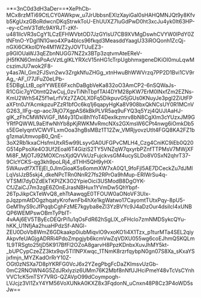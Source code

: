 =*=3nC0d3dH3aDer==*XePhCb-MCx8rzMTi69CtLCY0AWkpw_u7JrUbbsnEXlzXayiGal0sHAHQMNJQt9y8Kfvb5KgUxzGBoRdwcnDKqStrwkToU-EhUUXZ7luGdPwD0ht3xcJu4yk0It63HP--ey-cCmV3Tdfc9AYRJT-zKf-u481llcVR3sCgY1LCzEFHWVbtOD7JzGYlsU7CB9XVMgDswhCVYW0lPdY0ZtNFtnO-YDgl1N1Gwo4XPa4blcs96fkqd3MeasddYaagU33iROQonh1ZcQj-nGXi6CKkoIDYe4M1WZ2yJOVTUuEZ3-p9GlOUaWJ3qEZbnNUGG7NZ2x3BTp3zqtvmAteEReV-jH5fKN6OmIsPoAcVztLglKLYRXcV15nHG1cTrpUgbhmxgeneDKiOI0muLqwMcszimJU7wok2F8-y4as7AI_Gm2FJSvn2wv3ZrgkNfuZHGg_xtnHwuBhWWVrzq7PP2D1Bvi1CV9rAg_-AF_l77JFuZ0eLPb-E5DBgLLtB_opYYWEE6FxchDaBgbVeKa832oO3AmCP2-6nSQWaJs-R1CGic7gYOtmtQ2wCuj_0zvTiNhTbpfTAI4DYM28pKW7ErM0lNxfZm2EZNs-KmU2WrhS4Z5f1wLrfVXz7ZAOLX0Fq5DikpuvG5jGUs0KNuyJe3pgl2ZiUtFPaXFtn0JYAcmkpzuPZzR1bfOc6kq1j6qapyHgKa8V908bxQkNCsUY0R1MCnVG263_IlFg-qp-aoc7AjO7XgpAS6kBkPLVR5aq9uFYQ3q5Yzj4QUJIAaHJ-glK_zFhCMWNViGF_IM4y31Dxi8h1YoT4DexIkzmrv8bN8CgXIm3cYUzxJM9GYRfPQWWL9aElfwNhYb8pKjRWKMvRmcNXs2GXmsW6CPt4nwg6iOmkDb5s5EGeIyqntVCWVFLxmOoa3hgBsMBz1T12Zw_VMRjyovzUtlt4FGQ8KA2FZ1bg1zmaUtmvopB0_QnE-3oX2Rb1kxaCHsfmUtxR5w99LsyvGA0UFGPvCMLH4_Czg4CniKC9iEb0Q20G514pPsoXe4O3Uf2Eoal6T4GiziS2TY5VNZqW7qxyrbPZnfTTPMsV7MWjXFMi8F_MjOTJ92MOXCnsXjdQVVkUzFujckvsGM4ucySLDo8V0SxN2qhrT37-9ClcYCKS-qg3kh9poLRj4_dTHH5QH9yHX-5WAuvdf7XTEjEl_0JlmGioaK5s6ommXW7xA0Q1_9foFjl5AE7DCeckZu7dJMlLqVsIJzB5skj4_dkeNPcTRn0NnR27fs2RPrOa9hMup-ERlWrSu4q-VTSMI7dyDZdEkTKPIZK3O2YpieOici3USModB8DgOYK-CfJZaiCJ7m3zgE6ZOnEJrasNBHux1YVmDw5QhYbpf-26TpJikpCkTeWvQ8_ehTtAawqgE0TFOUW0aONoVF3UIx-pJqzpmAtDOgzhqatyKrofwnFb4hXe1kgWatwo17CayomtTUtxPqy-8pU5-GeM1hyS9cJfPqqbCghFzME7kgyba8eZl3YzBVYc9J4aDzOur4dsiIcI4xUNBQP6WEMPswOBmTyPbIT-4vAAj6EV5TByEcDEQrPi1u1qOsFdR62hSgLlX_oFHclo7zmNMDSykcQYu-hKK_U1NfjAa2huaHPdzSf-ANGl-ZEU0DoVb8WmZ6GDkaakp0iubMiqvlO9vxoKO1i4X1Tzx_p1turMTa4SEL2qiyAkpvfeUAGjgADRRi4PdoZmpgjyb6kcmVwZqVDXU055wg6coEJhmQSKQLm1L9TRSgto25tjD5K917BfFl2OZoA8garvH8PpzKDnbxXuvJhMY5kt-_bUPCypCzeZZ3ktx9qv5TI1NPXwqc_1TNmK8rzrfqybpN0gn07S8Xa_sKxaYSjxfmjn_MYZKadOrRrY10Z-OGt0zNSXa7D8pYKRFG0VcJ6x2YZegPbgFcDaZKImsvUzGb-0mC2RNOWN4G5ZdJRxlyziz6UMm76K2Mbf8nNfUJHciPmeY48vTcVsCYnhVVC1cK5mTSY7VRG-QZAVpO99dCoympogh-LVJcjz3Vl1ZxY4YM56VoXUNkA0KXZ8x3FqdonN_uCnxn48P8Cz3P4oWD5sJw==